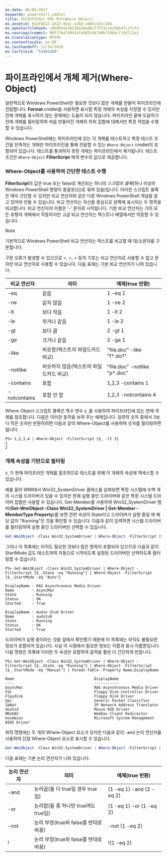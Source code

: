 ```yaml
---
ms.date: 06/05/2017
keywords: powershell,cmdlet
title: 파이프라인에서 개체 제거(Where Object)
ms.assetid: 01df8b22-2d22-4e2c-a18d-c004cd3cc284
ms.openlocfilehash: c060b93a3823be26ad6c7757acc633bb4fc2fcfa
ms.sourcegitcommit: 00ff76d7d9414fe585c04740b739b9cf14d711e1
ms.translationtype: MTE95
ms.contentlocale: ko-KR
ms.lasthandoff: 12/14/2018
ms.locfileid: "53403260"
---
```

# <a name="removing-objects-from-the-pipeline-where-object"></a>파이프라인에서 개체 제거(Where-Object)

일반적으로 Windows PowerShell은 필요한 것보다 많은 개체를 만들어 파이프라인에 전달합니다. **Format** cmdlet을 사용하면 표시할 특정 개체의 속성을 지정할 수 있지만 전체 개체를 표시하지 않는 문제에는 도움이 되지 않습니다. 파이프라인 끝에 도달하기 전에 개체를 필터링하여 처음 만들어진 개체의 하위 집합에 대해서만 특정 작업을 수행할 수 있습니다.

Windows PowerShell에는 파이프라인에 있는 각 개체를 테스트하고 특정 테스트 조건을 만족하는 개체만 파이프라인을 통해 전달할 수 있는 `Where-Object` cmdlet이 포함되어 있습니다. 테스트를 통과하지 못한 개체는 파이프라인에서 제거됩니다. 테스트 조건은 `Where-Object` **FilterScript** 매개 변수의 값으로 제공합니다.

### <a name="performing-simple-tests-with-where-object"></a>Where-Object를 사용하여 간단한 테스트 수행

**FilterScript**의 값은 true 또는 false로 계산되는 하나의 *스크립트 블록*(하나 이상의 Windows PowerShell 명령이 중괄호({})로 묶여 있음)입니다. 이러한 스크립트 블록은 매우 간단할 수 있지만 비교 연산자와 같은 다른 Windows PowerShell 개념을 알고 있어야 만들 수 있습니다. 비교 연산자는 자신을 중심으로 양쪽에 표시되는 두 항목을 비교합니다. 비교 연산자의 이름은 '-' 문자로 시작됩니다. 기본 비교 연산자는 거의 모든 유형의 개체에서 작동하지만 고급 비교 연산자는 텍스트나 배열에서만 작동할 수 있습니다.

> [!NOTE]
> 기본적으로 Windows PowerShell 비교 연산자는 텍스트를 비교할 때 대/소문자를 구분합니다.

구문 오류가 발생할 수 있으므로 <, >, = 등의 기호는 비교 연산자로 사용할 수 없고 문자만 비교 연산자로 사용할 수 있습니다. 다음 표에는 기본 비교 연산자가 나와 있습니다.

|비교 연산자|의미|예제(true 반환)|
|-----------------------|-----------|--------------------------|
|-eq|같음|1 -eq 1|
|-ne|같지 않음|1 -ne 2|
|-lt|보다 작음|1 -lt 2|
|-le|작거나 같음|1 -le 2|
|-gt|보다 큼|2 -gt 1|
|-ge|크거나 같음|2 -ge 1|
|-like|비슷함(텍스트의 와일드카드 비교)|"file.doc" -like "f\*.do?"|
|-notlike|비슷하지 않음(텍스트의 와일드카드 비교)|"file.doc" -notlike "p\*.doc"|
|-contains|포함|1,2,3 -contains 1|
|-notcontains|포함 안 함|1,2,3 -notcontains 4|

Where-Object 스크립트 블록은 특수 변수 `$_`를 사용하여 파이프라인에 있는 현재 개체를 참조합니다. 다음은 이러한 동작을 보여 주는 예제입니다. 일련의 숫자 중에서 3보다 작은 숫자만 반환하려면 다음과 같이 Where-Object를 사용하여 숫자를 필터링하면 됩니다.

```
PS> 1,2,3,4 | Where-Object -FilterScript {$_ -lt 3}
1
2
```

### <a name="filtering-based-on-object-properties"></a>개체 속성을 기반으로 필터링

`$_`가 현재 파이프라인 개체를 참조하므로 테스트를 위해 이 개체의 속성에 액세스할 수 있습니다.

예를 들어 WMI에서 Win32_SystemDriver 클래스를 살펴보면 특정 시스템에 수백 개의 시스템 드라이버가 있을 수 있지만 현재 실행 중인 드라이버와 같은 특정 시스템 드라이버 집합만 사용할 수 있습니다. Get-Member를 사용하여 Win32_SystemDriver 멤버(**Get-WmiObject -Class Win32_SystemDriver | Get-Member -MemberType Property**)를 보면 관련 속성이 State이고 드라이버가 실행 중일 때 해당 값이 "Running"인 것을 확인할 수 있습니다. 다음과 같이 입력하면 시스템 드라이버를 필터링하여 실행 중인 드라이버만 선택할 수 있습니다.

```powershell
Get-WmiObject -Class Win32_SystemDriver | Where-Object -FilterScript {$_.State -eq 'Running'}
```

그러나 이 목록에는 아직도 필요한 것보다 많은 항목이 포함되어 있으므로 다음과 같이 StartMode 값도 테스트하여 자동으로 시작되도록 설정된 드라이버만 선택하도록 필터링할 수 있습니다.

```
PS> Get-WmiObject -Class Win32_SystemDriver | Where-Object -FilterScript {$_.State -eq "Running"} | Where-Object -FilterScript {$_.StartMode -eq "Auto"}

DisplayName : RAS Asynchronous Media Driver
Name        : AsyncMac
State       : Running
Status      : OK
Started     : True

DisplayName : Audio Stub Driver
Name        : audstub
State       : Running
Status      : OK
Started     : True
```

드라이버가 실행 중이라는 것을 앞에서 확인했기 때문에 이 목록에는 아직도 불필요한 정보가 포함되어 있습니다. 사실 이 시점에서 필요한 정보는 이름과 표시 이름뿐입니다. 다음 명령은 목록에 이러한 두 속성만 포함하여 출력을 훨씬 더 간단하게 만듭니다.

```
PS> Get-WmiObject -Class Win32_SystemDriver | Where-Object -FilterScript {$_.State -eq "Running"} | Where-Object -FilterScript {$_.StartMode -eq "Manual"} | Format-Table -Property Name,DisplayName

Name                                    DisplayName
----                                    -----------
AsyncMac                                RAS Asynchronous Media Driver
Fdc                                     Floppy Disk Controller Driver
Flpydisk                                Floppy Disk Driver
Gpc                                     Generic Packet Classifier
IpNat                                   IP Network Address Translator
mouhid                                  Mouse HID Driver
MRxDAV                                  WebDav Client Redirector
mssmbios                                Microsoft System Management BIOS Driver
```

위의 명령에는 두 개의 Where-Object 요소가 있지만 다음과 같이 -and 논리 연산자를 사용하여 단일 Where-Object 요소로 표시할 수 있습니다.

```powershell
Get-WmiObject -Class Win32_SystemDriver | Where-Object -FilterScript { ($_.State -eq 'Running') -and ($_.StartMode -eq 'Manual') } | Format-Table -Property Name,DisplayName
```

다음 표에는 기본 논리 연산자가 나와 있습니다.

|논리 연산자|의미|예제(true 반환)|
|--------------------|-----------|--------------------------|
|-and|논리곱(둘 다 true일 경우 true임)|(1 -eq 1) -and (2 -eq 2)|
|-or|논리합(둘 중 하나만 true여도 true임)|(1 -eq 1) -or (1 -eq 2)|
|-not|논리 부정(true와 false를 반대로 바꿈)|-not (1 -eq 2)|
|\!|논리 부정(true와 false를 반대로 바꿈)|\!(1 -eq 2)|
